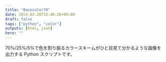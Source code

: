 ```yaml
---
title: "Basecolor70"
date: 2023-02-20T15:46:26+09:00
draft: false
tags: ["python", "color"]
outputs: [html, json]
hero: ""
---
```


70%/25%/5%で色を割り振るカラースキームがひと目見て分かるような画像を出力する Python スクリプトです。
